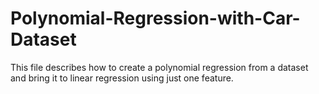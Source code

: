 # Polynomial-Regression-with-Car-Dataset
This file describes how to create a polynomial regression from a dataset and bring it to linear regression using just one feature.
